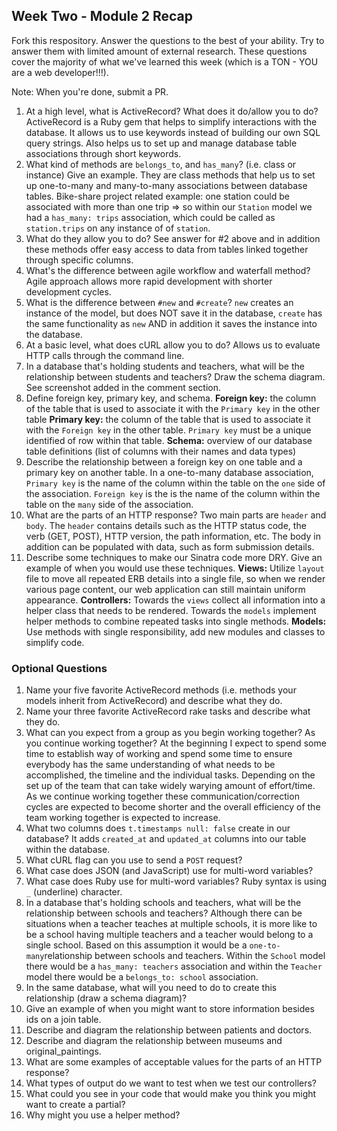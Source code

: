 ## Week Two - Module 2 Recap

Fork this respository. Answer the questions to the best of your ability. Try to answer them with limited amount of external research. These questions cover the majority of what we've learned this week (which is a TON - YOU are a web developer!!!). 

Note: When you're done, submit a PR. 

1. At a high level, what is ActiveRecord? What does it do/allow you to do?
ActiveRecord is a Ruby gem that helps to simplify interactions with the database. It allows us to use keywords instead of building our own SQL query strings. Also helps us to set up and manage database table associations through short keywords.
2. What kind of methods are `belongs_to`, and `has_many`? (i.e. class or instance) Give an example.
They are class methods that help us to set up one-to-many and many-to-many associations between database tables. Bike-share project related example:
one station could be associated with more than one trip => so within our `Station` model we had a `has_many: trips` association, which could be called as `station.trips` on any instance of of `station`.
3. What do they allow you to do?
See answer for #2 above and in addition these methods offer easy access to data from tables linked together through specific columns.
4. What's the difference between agile workflow and waterfall method?
Agile approach allows more rapid development with shorter development cycles.
5. What is the difference between `#new` and `#create`?
`new` creates an instance of the model, but does NOT save it in the database, `create` has the same functionality as `new` AND in addition it saves the instance into the database.
6. At a basic level, what does cURL allow you to do?
Allows us to evaluate HTTP calls through the command line.
7. In a database that's holding students and teachers, what will be the relationship between students and teachers? Draw the schema diagram.
See screenshot added in the comment section.
8. Define foreign key, primary key, and schema.
__Foreign key:__ the column of the table that is used to associate it with the `Primary key` in the other table
__Primary key:__ the column of the table that is used to associate it with the `Foreign key` in the other table. `Primary key` must be a unique identified of row within that table.
__Schema:__ overview of our database table definitions (list of columns with their names and data types)
9. Describe the relationship between a foreign key on one table and a primary key on another table.
In a one-to-many database association, `Primary key` is the name of the column within the table on the `one` side of the association. `Foreign key` is the is the name of the column within the table on the `many` side of the association.
10. What are the parts of an HTTP response?
Two main parts are `header` and `body`. The `header` contains details such as the HTTP status code, the verb (GET, POST), HTTP version, the path information, etc. The body in addition can be populated with data, such as form submission details.
11. Describe some techniques to make our Sinatra code more DRY. Give an example of when you would use these techniques.
__Views:__ Utilize `layout` file to move all repeated ERB details into a single file, so when we render various page content, our web application can still maintain uniform appearance.
__Controllers:__ Towards the `views` collect all information into a helper class that needs to be rendered. Towards the `models` implement helper methods to combine repeated tasks into single methods.
__Models:__ Use methods with single responsibility, add new modules and classes to simplify code.


### Optional Questions

1. Name your five favorite ActiveRecord methods (i.e. methods your models inherit from ActiveRecord) and describe what they do.
2. Name your three favorite ActiveRecord rake tasks and describe what they do.
4. What can you expect from a group as you begin working together? As you continue working together?
At the beginning I expect to spend some time to establish way of working and spend some time to ensure everybody has the same understanding of what needs to be accomplished, the timeline and the individual tasks. Depending on the set up of the team that can take widely warying amount of effort/time. As we continue working together these communication/correction cycles are expected to become shorter and the overall efficiency of the team working together is expected to increase.
5. What two columns does `t.timestamps null: false` create in our database?
It adds `created_at` and `updated_at` columns into our table within the database.
6. What cURL flag can you use to send a `POST` request?
7. What case does JSON (and JavaScript) use for multi-word variables?
8. What case does Ruby use for multi-word variables?
Ruby syntax is using `_` (underline) character.
9. In a database that's holding schools and teachers, what will be the relationship between schools and teachers?
Although there can be situations when a teacher teaches at multiple schools, it is more like to be a school having multiple teachers and a teacher would belong to a single school. Based on this assumption it would be a `one-to-many`relationship between schools and teachers.
Within the `School` model there would be a `has_many: teachers` association and within the `Teacher` model there would be a `belongs_to: school` association.
10. In the same database, what will you need to do to create this relationship (draw a schema diagram)?
11. Give an example of when you might want to store information besides ids on a join table.
12. Describe and diagram the relationship between patients and doctors.
13. Describe and diagram the relationship between museums and original_paintings.
14. What are some examples of acceptable values for the parts of an HTTP response?
15. What types of output do we want to test when we test our controllers?
16. What could you see in your code that would make you think you might want to create a partial?
17. Why might you use a helper method?
